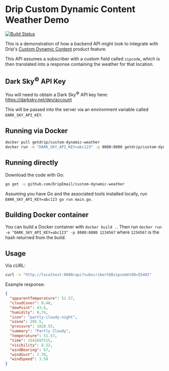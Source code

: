 # Drip Custom Dynamic Content Weather Demo

[![Build Status](https://travis-ci.org/DripEmail/custom-dynamic-weather.svg?branch=master)](https://travis-ci.org/DripEmail/custom-dynamic-weather)

This is a demonstration of how a backend API might look to integrate with Drip's [Custom Dynamic Content](http://developer.drip.com/#background) product feature.

This API assumes a subscriber with a custom field called `zipcode`, which is then translated into a response containing the weather for that location.

## Dark Sky<sup>&copy;</sup> API Key

You will need to obtain a Dark Sky<sup>&copy;</sup> API key here: https://darksky.net/dev/account

This will be passed into the server via an environment variable called `DARK_SKY_API_KEY`.

## Running via Docker

```bash
docker pull getdrip/custom-dynamic-weather
docker run -e "DARK_SKY_API_KEY=abc123" -p 8080:8080 getdrip/custom-dynamic-weather
```

## Running directly

Download the code with Go:

```bash
go get -u github.com/DripEmail/custom-dynamic-weather
```

Assuming you have Go and the associated tools installed locally, run `DARK_SKY_API_KEY=abc123 go run main.go`.

## Building Docker container

You can build a Docker container with `docker build .`. Then run `docker run -e "DARK_SKY_API_KEY=abc123" -p 8080:8080 1234567` where `1234567` is the hash returned from the build.

## Usage

Via cURL:

```bash
curl -v "http://localhost:8080/api?subscriber%5Bzipcode%5D=55401"
```

Example response:

```json
{
  "apparentTemperature": 51.57,
  "cloudCover": 0.48,
  "dewPoint": 43.6,
  "humidity": 0.74,
  "icon": "partly-cloudy-night",
  "ozone": 295.5,
  "pressure": 1020.55,
  "summary": "Partly Cloudy",
  "temperature": 51.57,
  "time": 1541697515,
  "visibility": 8.52,
  "windBearing": 67,
  "windGust": 3.78,
  "windSpeed": 3.58
}
```
